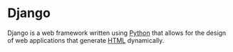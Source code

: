 # Django

Django is a web framework written using [Python](/wiki/Python) that allows for the design of web applications that generate [HTML](/wiki/HTML) dynamically.































































































































